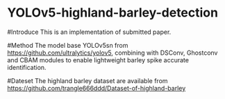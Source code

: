 # YOLOv5-highland-barley-detection

#Introduce
This is an implementation of submitted paper.

#Method
The model base YOLOv5sn from https://github.com/ultralytics/yolov5, combining with DSConv, Ghostconv and CBAM modules to enable lightweight barley spike accurate identification.


#Dateset
The highland barley dataset are available from https://github.com/trangle666ddd/Dataset-of-highland-barley
